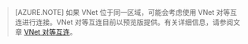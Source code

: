 <!-- not suitable for Mooncake -->

>[AZURE.NOTE] 如果 VNet 位于同一区域，可能会考虑使用 VNet 对等互连进行连接。VNet 对等互连目前以预览版提供。有关详细信息，请参阅文章 [VNet 对等互连](/documentation/articles/virtual-network-peering-overview/)。

<!---HONumber=Mooncake_0822_2016-->